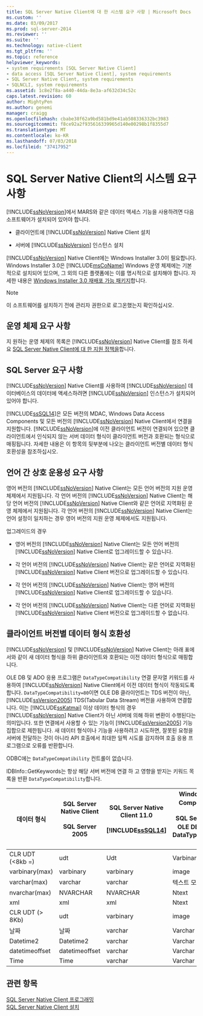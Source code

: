```yaml
---
title: SQL Server Native Client에 대 한 시스템 요구 사항 | Microsoft Docs
ms.custom: ''
ms.date: 03/09/2017
ms.prod: sql-server-2014
ms.reviewer: ''
ms.suite: ''
ms.technology: native-client
ms.tgt_pltfrm: ''
ms.topic: reference
helpviewer_keywords:
- system requirements [SQL Server Native Client]
- data access [SQL Server Native Client], system requirements
- SQL Server Native Client, system requirements
- SQLNCLI, system requirements
ms.assetid: 1c8e2f8a-a440-44da-8e3a-af632d34c52c
caps.latest.revision: 60
author: MightyPen
ms.author: genemi
manager: craigg
ms.openlocfilehash: cbabe38f62a9bd581bd9e41ab508336332bc3983
ms.sourcegitcommit: f8ce92a2f935616339965d140e00298b1f8355d7
ms.translationtype: MT
ms.contentlocale: ko-KR
ms.lasthandoff: 07/03/2018
ms.locfileid: "37417952"
---
```

# <a name="system-requirements-for-sql-server-native-client"></a>SQL Server Native Client의 시스템 요구 사항
  [!INCLUDE[ssNoVersion](../../includes/ssnoversion-md.md)]에서 MARS와 같은 데이터 액세스 기능을 사용하려면 다음 소프트웨어가 설치되어 있어야 합니다.  
  
-   클라이언트에 [!INCLUDE[ssNoVersion](../../includes/ssnoversion-md.md)] Native Client 설치  
  
-   서버에 [!INCLUDE[ssNoVersion](../../includes/ssnoversion-md.md)] 인스턴스 설치  
  
 [!INCLUDE[ssNoVersion](../../includes/ssnoversion-md.md)] Native Client에는 Windows Installer 3.0이 필요합니다. Windows Installer 3.0은 [!INCLUDE[msCoName](../../includes/msconame-md.md)] Windows 운영 체제에는 기본적으로 설치되어 있으며, 그 외의 다른 플랫폼에는 이를 명시적으로 설치해야 합니다. 자세한 내용은 [Windows Installer 3.0 재배포 가능 패키지](http://go.microsoft.com/fwlink/?LinkId=46459)합니다.  
  
> [!NOTE]  
>  이 소프트웨어를 설치하기 전에 관리자 권한으로 로그온했는지 확인하십시오.  
  
## <a name="operating-system-requirements"></a>운영 체제 요구 사항  
 지 원하는 운영 체제의 목록은 [!INCLUDE[ssNoVersion](../../includes/ssnoversion-md.md)] Native Client를 참조 하세요 [SQL Server Native Client에 대 한 지원 정책을](applications/support-policies-for-sql-server-native-client.md)합니다.  
  
## <a name="sql-server-requirements"></a>SQL Server 요구 사항  
 [!INCLUDE[ssNoVersion](../../includes/ssnoversion-md.md)] Native Client를 사용하여 [!INCLUDE[ssNoVersion](../../includes/ssnoversion-md.md)] 데이터베이스의 데이터에 액세스하려면 [!INCLUDE[ssNoVersion](../../includes/ssnoversion-md.md)] 인스턴스가 설치되어 있어야 합니다.  
  
 [!INCLUDE[ssSQL14](../../includes/sssql14-md.md)]은 모든 버전의 MDAC, Windows Data Access Components 및 모든 버전의 [!INCLUDE[ssNoVersion](../../includes/ssnoversion-md.md)] Native Client에서 연결을 지원합니다. [!INCLUDE[ssNoVersion](../../includes/ssnoversion-md.md)]에 이전 클라이언트 버전이 연결되어 있으면 클라이언트에서 인식되지 않는 서버 데이터 형식이 클라이언트 버전과 호환되는 형식으로 매핑됩니다. 자세한 내용은 이 항목의 뒷부분에 나오는 클라이언트 버전별 데이터 형식 호환성을 참조하십시오.  
  
## <a name="cross-language-requirements"></a>언어 간 상호 운용성 요구 사항  
 영어 버전의 [!INCLUDE[ssNoVersion](../../includes/ssnoversion-md.md)] Native Client는 모든 언어 버전의 지원 운영 체제에서 지원됩니다. 각 언어 버전의 [!INCLUDE[ssNoVersion](../../includes/ssnoversion-md.md)] Native Client는 해당 언어 버전의 [!INCLUDE[ssNoVersion](../../includes/ssnoversion-md.md)] Native Client와 같은 언어로 지역화된 운영 체제에서 지원됩니다. 각 언어 버전의 [!INCLUDE[ssNoVersion](../../includes/ssnoversion-md.md)] Native Client는 언어 설정이 일치하는 경우 영어 버전의 지원 운영 체제에서도 지원됩니다.  
  
 업그레이드의 경우  
  
-   영어 버전의 [!INCLUDE[ssNoVersion](../../includes/ssnoversion-md.md)] Native Client는 모든 언어 버전의 [!INCLUDE[ssNoVersion](../../includes/ssnoversion-md.md)] Native Client로 업그레이드할 수 있습니다.  
  
-   각 언어 버전의 [!INCLUDE[ssNoVersion](../../includes/ssnoversion-md.md)] Native Client는 같은 언어로 지역화된 [!INCLUDE[ssNoVersion](../../includes/ssnoversion-md.md)] Native Client 버전으로 업그레이드할 수 있습니다.  
  
-   각 언어 버전의 [!INCLUDE[ssNoVersion](../../includes/ssnoversion-md.md)] Native Client는 영어 버전의 [!INCLUDE[ssNoVersion](../../includes/ssnoversion-md.md)] Native Client로 업그레이드할 수 있습니다.  
  
-   각 언어 버전의 [!INCLUDE[ssNoVersion](../../includes/ssnoversion-md.md)] Native Client는 다른 언어로 지역화된 [!INCLUDE[ssNoVersion](../../includes/ssnoversion-md.md)] Native Client 버전으로 업그레이드할 수 없습니다.  
  
## <a name="data-type-compatibility-for-client-versions"></a>클라이언트 버전별 데이터 형식 호환성  
 [!INCLUDE[ssNoVersion](../../includes/ssnoversion-md.md)] 및 [!INCLUDE[ssNoVersion](../../includes/ssnoversion-md.md)] Native Client는 아래 표에서와 같이 새 데이터 형식을 하위 클라이언트와 호환되는 이전 데이터 형식으로 매핑합니다.  
  
 OLE DB 및 ADO 응용 프로그램은 `DataTypeCompatibility` 연결 문자열 키워드를 사용하여 [!INCLUDE[ssNoVersion](../../includes/ssnoversion-md.md)] Native Client에서 이전 데이터 형식이 작동되도록 합니다. `DataTypeCompatibility=80`이면 OLE DB 클라이언트는 TDS 버전이 아닌, [!INCLUDE[ssVersion2005](../../includes/ssversion2005-md.md)] TDS(Tabular Data Stream) 버전을 사용하여 연결합니다. 이는 [!INCLUDE[ssKatmai](../../includes/sskatmai-md.md)] 이상 데이터 형식의 경우 [!INCLUDE[ssNoVersion](../../includes/ssnoversion-md.md)] Native Client가 아닌 서버에 의해 하위 변환이 수행된다는 의미입니다. 또한 연결에서 사용할 수 있는 기능이 [!INCLUDE[ssVersion2005](../../includes/ssversion2005-md.md)] 기능 집합으로 제한됩니다. 새 데이터 형식이나 기능을 사용하려고 시도하면, 잘못된 요청을 서버에 전달하는 것이 아니라 API 호출에서 최대한 일찍 시도를 감지하여 호출 응용 프로그램으로 오류를 반환합니다.  
  
 ODBC에는 `DataTypeCompatibility` 컨트롤이 없습니다.  
  
 IDBInfo::GetKeywords는 항상 해당 서버 버전에 연결 하 고 영향을 받지는 키워드 목록을 반환 `DataTypeCompatibility`합니다.  
  
|데이터 형식|SQL Server Native Client <br /><br /> SQL Server 2005|SQL Server Native Client 11.0<br /><br /> [!INCLUDE[ssSQL14](../../includes/sssql14-md.md)]|Windows Data Access Components, MDAC 및<br /><br /> SQL Server Native Client OLE DB 응용 프로그램에서 DataTypeCompatibility=80 설정|  
|---------------|--------------------------------------------------|-------------------------------------------------------------|-------------------------------------------------------------------------------------------------------------------------------|  
|CLR UDT (\<8kb =)|udt|Udt|Varbinary|  
|varbinary(max)|varbinary|varbinary|image|  
|varchar(max)|varchar|varchar|텍스트 모드|  
|nvarchar(max)|NVARCHAR|NVARCHAR|Ntext|  
|xml|xml|xml|Ntext|  
|CLR UDT (> 8Kb)|udt|varbinary|image|  
|날짜|날짜|varchar|Varchar|  
|Datetime2|Datetime2|varchar|Varchar|  
|datetimeoffset|datetimeoffset|varchar|Varchar|  
|Time|Time|varchar|Varchar|  
  
## <a name="see-also"></a>관련 항목  
 [SQL Server Native Client 프로그래밍](sql-server-native-client-programming.md)   
 [SQL Server Native Client 설치](applications/installing-sql-server-native-client.md)  
  
  
